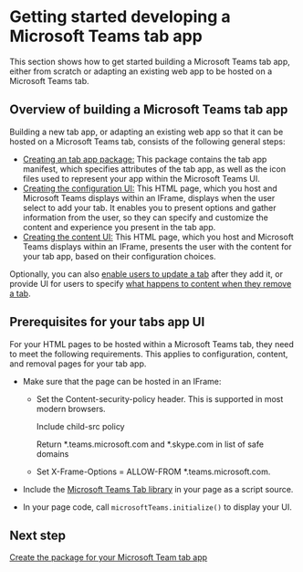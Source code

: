 ﻿# Getting started developing a Microsoft Teams tab app

This section shows how to get started building a Microsoft Teams tab app, either from scratch or adapting an existing web app to be hosted on a Microsoft Teams tab.

## Overview of building a Microsoft Teams tab app

Building a new tab app, or adapting an existing web app so that it can be hosted on a Microsoft Teams tab, consists of the following general steps:

*  [Creating an tab app package:](createtabpackage.md) This package contains the tab app manifest, which specifies attributes of the tab app, as well as the icon files used to represent your app within the Microsoft Teams UI.
*  [Creating the configuration UI:](createtabconfigui.d) This HTML page, which you host and Microsoft Teams displays within an IFrame, displays when the user select to add your tab. It enables you to present options and gather information from the user, so they can specify and customize the content and experience you present in the tab app.
*  [Creating the content UI:](createtabcontent.md) This HTML page, which you host and Microsoft Teams displays within an IFrame, presents the user with the content for your tab app, based on their configuration choices.

Optionally, you can also [enable users to update a tab](updateremovetab.md#updating-an-existing-tab-instance) after they add it, or provide UI for users to specify [what happens to content when they remove a tab](updateremovetab.md#removing-a-tab).


## Prerequisites for your tabs app UI

For your HTML pages to be hosted within a Microsoft Teams tab, they need to meet the following requirements. This applies to configuration, content, and removal pages for your tab app.

* Make sure that the page can be hosted in an IFrame:
	
	* Set the Content-security-policy header. This is supported in most modern browsers.
		
		Include child-src policy

		Return *.teams.microsoft.com  and *.skype.com in list of safe domains
	* Set X-Frame-Options = ALLOW-FROM *.teams.microsoft.com.

* Include the [Microsoft Teams Tab library](https://statics.teams.microsoft.com/sdk/v0.2/js/MicrosoftTeams.js) in your page as a script source.
* In your page code, call ```microsoftTeams.initialize()``` to display your UI.


## Next step

[Create the package for your Microsoft Team tab app](createtabpackage.md)


